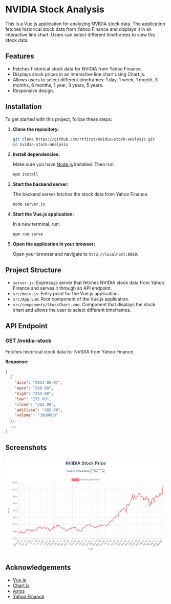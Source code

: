 
# NVIDIA Stock Analysis

This is a Vue.js application for analyzing NVIDIA stock data. The application fetches historical stock data from Yahoo Finance and displays it in an interactive line chart. Users can select different timeframes to view the stock data.

## Features

- Fetches historical stock data for NVIDIA from Yahoo Finance.
- Displays stock prices in an interactive line chart using Chart.js.
- Allows users to select different timeframes: 1 day, 1 week, 1 month, 3 months, 6 months, 1 year, 3 years, 5 years.
- Responsive design.

## Installation

To get started with this project, follow these steps:

1. **Clone the repository:**

   ```bash
   git clone https://github.com/rtfirst/nvidia-stock-analysis.git
   cd nvidia-stock-analysis
   ```

2. **Install dependencies:**

   Make sure you have [Node.js](https://nodejs.org/) installed. Then run:

   ```bash
   npm install
   ```

3. **Start the backend server:**

   The backend server fetches the stock data from Yahoo Finance.

   ```bash
   node server.js
   ```

4. **Start the Vue.js application:**

   In a new terminal, run:

   ```bash
   npm run serve
   ```

5. **Open the application in your browser:**

   Open your browser and navigate to `http://localhost:8080`.

## Project Structure

- `server.js`: Express.js server that fetches NVIDIA stock data from Yahoo Finance and serves it through an API endpoint.
- `src/main.js`: Entry point for the Vue.js application.
- `src/App.vue`: Root component of the Vue.js application.
- `src/components/StockChart.vue`: Component that displays the stock chart and allows the user to select different timeframes.

## API Endpoint

### GET /nvidia-stock

Fetches historical stock data for NVIDIA from Yahoo Finance.

**Response:**

```json
[
  {
    "date": "2023-05-01",
    "open": "280.00",
    "high": "285.00",
    "low": "275.00",
    "close": "282.00",
    "adjClose": "282.00",
    "volume": "3000000"
  },
  ...
]
```

## Screenshots

![Screenshot](screenshot.png)

## Acknowledgements

- [Vue.js](https://vuejs.org/)
- [Chart.js](https://www.chartjs.org/)
- [Axios](https://github.com/axios/axios)
- [Yahoo Finance](https://finance.yahoo.com/)
